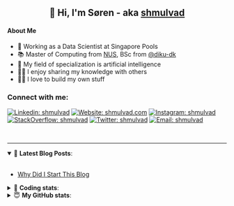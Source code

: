 <h2 align="center">
	👋 Hi, I'm Søren - aka <a href="https://shmulvad.com">shmulvad</a>
</h2>

#### About Me
- 🤖 Working as a Data Scientist at Singapore Pools
- 📚 Master of Computing from [NUS], BSc from [@diku-dk]
- 🧠 My field of specialization is artificial intelligence
- 👨‍🏫 I enjoy sharing my knowledge with others
- 👨‍💻 I love to build my own stuff

### Connect with me:

[![Linkedin: shmulvad](https://img.shields.io/badge/shmulvad-blue?style=flat&logo=Linkedin&logoColor=white)][linkedin]
[![Website: shmulvad.com](https://img.shields.io/badge/shmulvad.com-47CCCC?&style=flat&logo=Google-Chrome&logoColor=white)][website]
[![Instagram: shmulvad](https://img.shields.io/badge/-@shmulvad-purple?style=flat&logo=Instagram&logoColor=white)][instagram]
[![StackOverflow: shmulvad](https://img.shields.io/badge/shmulvad-FE7A16?style=flat&logo=stack-overflow&logoColor=white)][stackOverflow]
[![Twitter: shmulvad](https://img.shields.io/badge/@shmulvad-1ca0f1?style=flat&logo=twitter&logoColor=white)][twitter]
[![Email: shmulvad](https://img.shields.io/badge/shmulvad-D14836?style=flat&logo=gmail&logoColor=white)][mail]

<br />

---

<details open>
 <summary>📕 <b>Latest Blog Posts</b>: </summary>

<br>

<!-- BLOG-POST-LIST:START -->
- [Why Did I Start This Blog](https://shmulvad.com/blog/why-did-start-this-blog)
<!-- BLOG-POST-LIST:END -->

</details>

<!-- --- -->

<details>
 <summary>🤖 <b>Coding stats</b>: </summary>

<br>

NOTE: Doesn't track coding at work or work done in environments such as Jupyter Notebooks.

<!--START_SECTION:waka-->
**I'm a Night 🦉** 

```text
🌞 Morning    102 commits    ██░░░░░░░░░░░░░░░░░░░░░░░   9.86% 
🌆 Daytime    373 commits    █████████░░░░░░░░░░░░░░░░   36.07% 
🌃 Evening    381 commits    █████████░░░░░░░░░░░░░░░░   36.85% 
🌙 Night      178 commits    ████░░░░░░░░░░░░░░░░░░░░░   17.21%

```


📊 **This Week I Spent My Time On** 

```text
💬 Programming Languages: 
HTML                     1 hr 57 mins        ██████████░░░░░░░░░░░░░░░   41.08% 
Python                   1 hr 35 mins        ████████░░░░░░░░░░░░░░░░░   33.38% 
Other                    50 mins             ████░░░░░░░░░░░░░░░░░░░░░   17.49% 
CSS                      10 mins             █░░░░░░░░░░░░░░░░░░░░░░░░   3.54% 
Text                     7 mins              ░░░░░░░░░░░░░░░░░░░░░░░░░   2.66%

🔥 Editors: 
VS Code                  3 hrs 57 mins       ████████████████████░░░░░   83.05% 
Zsh                      48 mins             ████░░░░░░░░░░░░░░░░░░░░░   16.89% 
Sublime Text             0 secs              ░░░░░░░░░░░░░░░░░░░░░░░░░   0.06%

🐱‍💻 Projects: 
django-wedding-website   4 hrs 9 mins        █████████████████████░░░░   87.24% 
Unknown Project          16 mins             █░░░░░░░░░░░░░░░░░░░░░░░░   5.88% 
overvaagning-admin       15 mins             █░░░░░░░░░░░░░░░░░░░░░░░░   5.47% 
Terminal                 4 mins              ░░░░░░░░░░░░░░░░░░░░░░░░░   1.4%

```


 Last Updated on 29/03/2022 18:48:14 UTC
<!--END_SECTION:waka-->

</details>

<!-- --- -->

<details>
 <summary>😇 <b>My GitHub stats</b>: </summary>

<br>

<img align="left" alt="shmulvad's Github Stats" src="https://github-readme-stats.vercel.app/api?username=shmulvad&show_icons=true&hide_border=true" />

</details>



[website]: https://shmulvad.com
[twitter]: https://twitter.com/shmulvad
[linkedin]: https://linkedin.com/in/shmulvad
[instagram]: https://instagram.com/shmulvad
[stackOverflow]: https://stackoverflow.com/users/9248793/shmulvad
[mail]: mailto:shmulvad@gmail.com
[@diku-dk]: https://github.com/diku-dk
[github]: https://github.com/shmulvad
[NUS]: https://www.nus.edu.sg